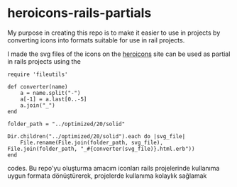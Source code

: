 # heroicons-rails-partials

My purpose in creating this repo is to make it easier to use in projects by converting icons into formats suitable for use in rail projects.


I made the svg files of the icons on the [heroicons](https://heroicons.com/) site can be used as partial in rails projects using the
```
require 'fileutils'

def converter(name)
    a = name.split("-")
    a[-1] = a.last[0..-5]
    a.join("_")
end 

folder_path = "../optimized/20/solid"

Dir.children("../optimized/20/solid").each do |svg_file|
    File.rename(File.join(folder_path, svg_file), File.join(folder_path, "_#{converter(svg_file)}.html.erb"))
end
```
codes.
Bu repo'yu oluşturma amacım iconları rails projelerinde kullanıma uygun formata dönüştürerek, projelerde kullanıma kolaylık sağlamak

